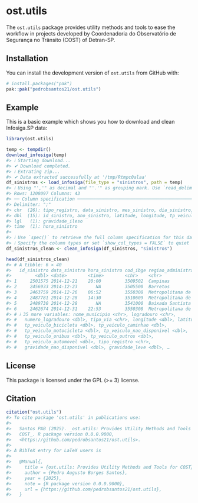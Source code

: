 
<!-- README.md is generated from README.Rmd. Please edit that file -->

# ost.utils

<!-- badges: start -->
<!-- badges: end -->

The `ost.utils` package provides utility methods and tools to ease the
workflow in projects developed by Coordenadoria do Observatório de
Segurança no Trânsito (COST) of Detran-SP.

## Installation

You can install the development version of `ost.utils` from GitHub with:

``` r
# install.packages("pak")
pak::pak("pedrobsantos21/ost.utils")
```

## Example

This is a basic example which shows you how to download and clean
Infosiga.SP data:

``` r
library(ost.utils)

temp <- tempdir()
download_infosiga(temp)
#> ℹ Starting download...
#> ✔ Download completed.
#> ℹ Extrating zip...
#> ✔ Data extracted successfully at '/tmp/Rtmpc0alaa'
df_sinistros <- load_infosiga(file_type = "sinistros", path = temp)
#> ℹ Using "','" as decimal and "'.'" as grouping mark. Use `read_delim()` for more control.
#> Rows: 1208097 Columns: 43
#> ── Column specification ────────────────────────────────────────────────────────
#> Delimiter: ";"
#> chr  (26): tipo_registro, data_sinistro, mes_sinistro, dia_sinistro, ano_mes...
#> dbl  (15): id_sinistro, ano_sinistro, latitude, longitude, tp_veiculo_bicicl...
#> lgl   (1): gravidade_ileso
#> time  (1): hora_sinistro
#> 
#> ℹ Use `spec()` to retrieve the full column specification for this data.
#> ℹ Specify the column types or set `show_col_types = FALSE` to quiet this message.
df_sinistros_clean <- clean_infosiga(df_sinistros, "sinistros")

head(df_sinistros_clean)
#> # A tibble: 6 × 40
#>   id_sinistro data_sinistro hora_sinistro cod_ibge regiao_administrativa     
#>         <dbl> <date>        <time>        <chr>    <chr>                     
#> 1     2501575 2014-12-21    20:00         3509502  Campinas                  
#> 2     2456933 2014-12-23       NA         3505500  Barretos                  
#> 3     2463759 2014-12-26    06:52         3550308  Metropolitana de São Paulo
#> 4     2487781 2014-12-28    14:30         3510609  Metropolitana de São Paulo
#> 5     2489730 2014-12-28       NA         3541000  Baixada Santista          
#> 6     2462674 2014-12-31    22:53         3550308  Metropolitana de São Paulo
#> # ℹ 35 more variables: nome_municipio <chr>, logradouro <chr>,
#> #   numero_logradouro <dbl>, tipo_via <chr>, longitude <dbl>, latitude <dbl>,
#> #   tp_veiculo_bicicleta <dbl>, tp_veiculo_caminhao <dbl>,
#> #   tp_veiculo_motocicleta <dbl>, tp_veiculo_nao_disponivel <dbl>,
#> #   tp_veiculo_onibus <dbl>, tp_veiculo_outros <dbl>,
#> #   tp_veiculo_automovel <dbl>, tipo_registro <chr>,
#> #   gravidade_nao_disponivel <dbl>, gravidade_leve <dbl>, …
```

## License

This package is licensed under the GPL (\>= 3) license.

## Citation

``` r
citation("ost.utils")
#> To cite package 'ost.utils' in publications use:
#> 
#>   Santos PAB (2025). _ost.utils: Provides Utility Methods and Tools for
#>   COST_. R package version 0.0.0.9000,
#>   <https://github.com/pedrobsantos21/ost.utils>.
#> 
#> A BibTeX entry for LaTeX users is
#> 
#>   @Manual{,
#>     title = {ost.utils: Provides Utility Methods and Tools for COST},
#>     author = {Pedro Augusto Borges Santos},
#>     year = {2025},
#>     note = {R package version 0.0.0.9000},
#>     url = {https://github.com/pedrobsantos21/ost.utils},
#>   }
```
